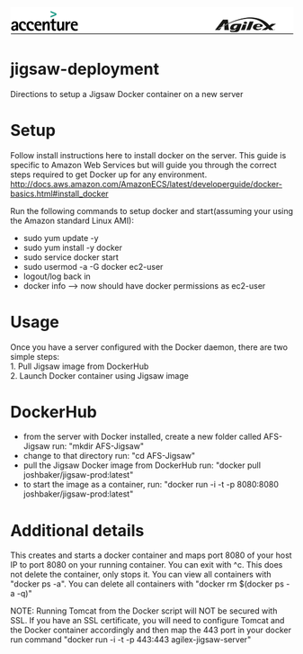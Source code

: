 ![alt tag](https://github.com/AccentureFed/18FRFQ-Response/raw/master/process-documentation/agile-process-photos/response-images/proposal-header.png)

# jigsaw-deployment
Directions to setup a Jigsaw Docker container on a new server

# Setup
Follow install instructions here to install docker on the server.  This guide is specific to Amazon Web Services
but will guide you through the correct steps required to get Docker up for any environment.
http://docs.aws.amazon.com/AmazonECS/latest/developerguide/docker-basics.html#install_docker

Run the following commands to setup docker and start(assuming your using the Amazon standard Linux AMI):
* sudo yum update -y
* sudo yum install -y docker 
* sudo service docker start
* sudo usermod -a -G docker ec2-user
* logout/log back in
* docker info --> now should have docker permissions as ec2-user

# Usage
  Once you have a server configured with the Docker daemon, there are two simple steps:  
    1.  Pull Jigsaw image from DockerHub  
    2.  Launch Docker container using Jigsaw image  
          
# DockerHub
* from the server with Docker installed, create a new folder called AFS-Jigsaw run: "mkdir AFS-Jigsaw"
* change to that directory run: "cd AFS-Jigsaw"
* pull the Jigsaw Docker image from DockerHub run: "docker pull joshbaker/jigsaw-prod:latest"
* to start the image as a container, run: "docker run -i -t -p 8080:8080 joshbaker/jigsaw-prod:latest"
    
# Additional details
This creates and starts a docker container and maps port 8080 of your host IP to port 8080 on your
running container. You can exit with ^c. This does not delete the container, only 
stops it. You can view all containers with "docker ps -a". You can delete all 
containers with "docker rm $(docker ps -a -q)"

NOTE: Running Tomcat from the Docker script will NOT be secured with SSL.  If you have an SSL certificate, you will need to configure Tomcat and the Docker container accordingly and then map the 443 port in your docker run command "docker run -i -t -p 443:443 agilex-jigsaw-server"
